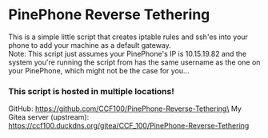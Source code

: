 # PinePhone Reverse Tethering

This is a simple little script that creates iptable rules and ssh'es into your phone to add your machine as a default gateway. \
Note: This script just assumes your PinePhone's IP is 10.15.19.82 and the system you're running the script from has the same username as the one on your PinePhone, which might not be the case for you...

### This script is hosted in multiple locations!
GitHub: https://github.com/CCF100/PinePhone-Reverse-Tethering\
My Gitea server (upstream): https://ccf100.duckdns.org/gitea/CCF_100/PinePhone-Reverse-Tethering
